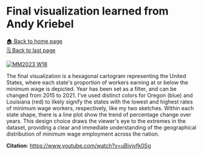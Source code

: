# Final visualization learned from Andy Kriebel

[🏠 Back to home page](README.md)\
[🗒️ Back to last page](ass3&4.md)

<div class='tableauPlaceholder' id='viz1699941797958' style='position: relative'><noscript><a href='#'><img alt='MM2023 W18 ' src='https:&#47;&#47;public.tableau.com&#47;static&#47;images&#47;Ma&#47;MakeoverMonday2023Week18-PercentageofAmericanWorkersMakingMinimumWageorLess_16999417786290&#47;MM2023W18&#47;1_rss.png' style='border: none' /></a></noscript><object class='tableauViz'  style='display:none;'><param name='host_url' value='https%3A%2F%2Fpublic.tableau.com%2F' /> <param name='embed_code_version' value='3' /> <param name='site_root' value='' /><param name='name' value='MakeoverMonday2023Week18-PercentageofAmericanWorkersMakingMinimumWageorLess_16999417786290&#47;MM2023W18' /><param name='tabs' value='no' /><param name='toolbar' value='yes' /><param name='static_image' value='https:&#47;&#47;public.tableau.com&#47;static&#47;images&#47;Ma&#47;MakeoverMonday2023Week18-PercentageofAmericanWorkersMakingMinimumWageorLess_16999417786290&#47;MM2023W18&#47;1.png' /> <param name='animate_transition' value='yes' /><param name='display_static_image' value='yes' /><param name='display_spinner' value='yes' /><param name='display_overlay' value='yes' /><param name='display_count' value='yes' /><param name='language' value='en-US' /><param name='filter' value='publish=yes' /></object></div>                
<script type='text/javascript'>                    
  var divElement = document.getElementById('viz1699941797958');                    
  var vizElement = divElement.getElementsByTagName('object')[0];                    
  if ( divElement.offsetWidth > 800 ) { vizElement.style.width='1100px';vizElement.style.height='827px';} else if ( divElement.offsetWidth > 500 ) { vizElement.style.width='1100px';vizElement.style.height='827px';} else { vizElement.style.width='100%';vizElement.style.height='727px';}                     
  var scriptElement = document.createElement('script');                    
  scriptElement.src = 'https://public.tableau.com/javascripts/api/viz_v1.js';                    
  vizElement.parentNode.insertBefore(scriptElement, vizElement);                
</script>


The final visualization is a hexagonal cartogram representing the United States, where each state's proportion of workers earning at or below the minimum wage is depicted. Year has been set as a filter, and can be changed from 2015 to 2021. I've used distinct colors for Oregon (blue) and Louisiana (red) to likely signify the states with the lowest and highest rates of minimum wage workers, respectively, like my two sketches. Within each state shape, there is a line plot show the trend of percentage change over years. This design choice draws the viewer's eye to the extremes in the dataset, providing a clear and immediate understanding of the geographical distribution of minimum wage employment across the nation.

**Citation**: https://www.youtube.com/watch?v=uBivjyfk0Sg
